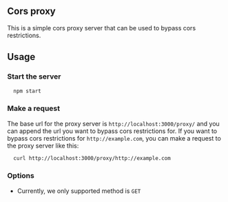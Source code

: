 ## Cors proxy

This is a simple cors proxy server that can be used to bypass cors restrictions.

## Usage

### Start the server

```bash
  npm start
```

### Make a request

The base url for the proxy server is `http://localhost:3000/proxy/` and you can append the url you want to bypass cors restrictions for.
If you want to bypass cors restrictions for `http://example.com`, you can make a request to the proxy server like this:

```bash
  curl http://localhost:3000/proxy/http://example.com
```

### Options
- Currently, we only supported method is `GET`